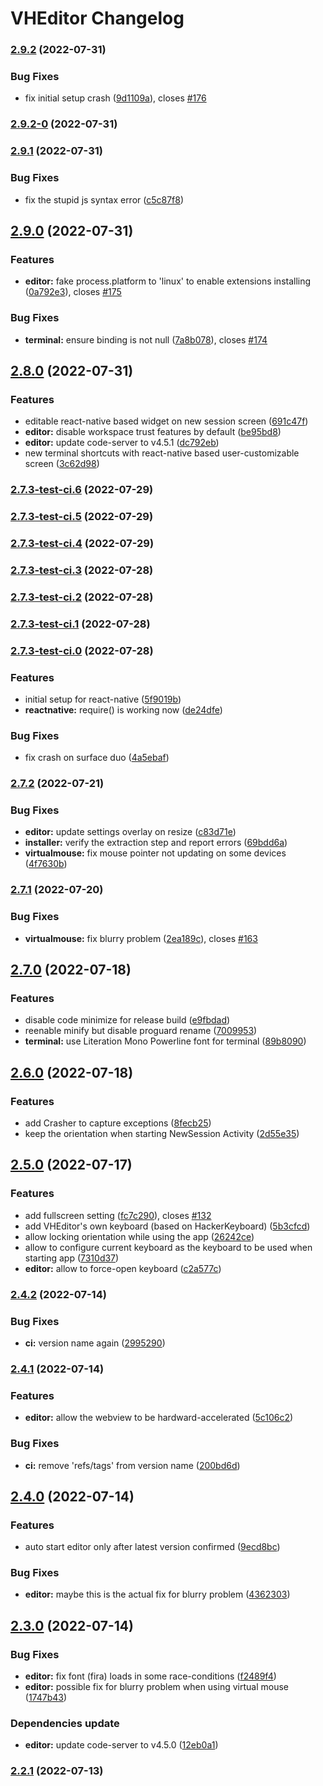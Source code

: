 # VHEditor Changelog
### [2.9.2](https://github.com/vhqtvn/VHEditor-Android/compare/v2.9.2-0...v2.9.2) (2022-07-31)


### Bug Fixes

* fix initial setup crash ([9d1109a](https://github.com/vhqtvn/VHEditor-Android/commit/9d1109a7c1f79ec1b4ae39e8f81686851f653e91)), closes [#176](https://github.com/vhqtvn/VHEditor-Android/issues/176)

### [2.9.2-0](https://github.com/vhqtvn/VHEditor-Android/compare/v2.9.1...v2.9.2-0) (2022-07-31)

### [2.9.1](https://github.com/vhqtvn/VHEditor-Android/compare/v2.9.0...v2.9.1) (2022-07-31)


### Bug Fixes

* fix the stupid js syntax error ([c5c87f8](https://github.com/vhqtvn/VHEditor-Android/commit/c5c87f834338e1cc7cf13151c5e8d7fd458c5ba3))

## [2.9.0](https://github.com/vhqtvn/VHEditor-Android/compare/v2.8.0...v2.9.0) (2022-07-31)


### Features

* **editor:** fake process.platform to 'linux' to enable extensions installing ([0a792e3](https://github.com/vhqtvn/VHEditor-Android/commit/0a792e3b1e1a19a8ce7396a468e8438cd99fd0e5)), closes [#175](https://github.com/vhqtvn/VHEditor-Android/issues/175)


### Bug Fixes

* **terminal:** ensure binding is not null ([7a8b078](https://github.com/vhqtvn/VHEditor-Android/commit/7a8b0788145343be3832439ef0d1c47037d844da)), closes [#174](https://github.com/vhqtvn/VHEditor-Android/issues/174)

## [2.8.0](https://github.com/vhqtvn/VHEditor-Android/compare/v2.7.3-test-ci.6...v2.8.0) (2022-07-31)


### Features

* editable react-native based widget on new session screen ([691c47f](https://github.com/vhqtvn/VHEditor-Android/commit/691c47f7ce8b930fc9b63cdf0c8ece923b45d785))
* **editor:** disable workspace trust features by default ([be95bd8](https://github.com/vhqtvn/VHEditor-Android/commit/be95bd8b8a2896d22ca06acc55030d21fb38244a))
* **editor:** update code-server to v4.5.1 ([dc792eb](https://github.com/vhqtvn/VHEditor-Android/commit/dc792eb28830560cc049c124e7dbc81468b5f935))
* new terminal shortcuts with react-native based user-customizable screen ([3c62d98](https://github.com/vhqtvn/VHEditor-Android/commit/3c62d98871d826061679d26ec4bdc6047c6122d3))

### [2.7.3-test-ci.6](https://github.com/vhqtvn/VHEditor-Android/compare/v2.7.3-test-ci.5...v2.7.3-test-ci.6) (2022-07-29)

### [2.7.3-test-ci.5](https://github.com/vhqtvn/VHEditor-Android/compare/v2.7.3-test-ci.4...v2.7.3-test-ci.5) (2022-07-29)

### [2.7.3-test-ci.4](https://github.com/vhqtvn/VHEditor-Android/compare/v2.7.3-test-ci.3...v2.7.3-test-ci.4) (2022-07-29)

### [2.7.3-test-ci.3](https://github.com/vhqtvn/VHEditor-Android/compare/v2.7.3-test-ci.2...v2.7.3-test-ci.3) (2022-07-28)

### [2.7.3-test-ci.2](https://github.com/vhqtvn/VHEditor-Android/compare/v2.7.3-test-ci.1...v2.7.3-test-ci.2) (2022-07-28)

### [2.7.3-test-ci.1](https://github.com/vhqtvn/VHEditor-Android/compare/v2.7.3-test-ci.0...v2.7.3-test-ci.1) (2022-07-28)

### [2.7.3-test-ci.0](https://github.com/vhqtvn/VHEditor-Android/compare/v2.7.2-test...v2.7.3-test-ci.0) (2022-07-28)


### Features

* initial setup for react-native ([5f9019b](https://github.com/vhqtvn/VHEditor-Android/commit/5f9019be52e3c7038dda4f53a516941bbd2736bb))
* **reactnative:** require() is working now ([de24dfe](https://github.com/vhqtvn/VHEditor-Android/commit/de24dfe1ddbd15237ee2ba61f3f6ddc02b794452))


### Bug Fixes

* fix crash on surface duo ([4a5ebaf](https://github.com/vhqtvn/VHEditor-Android/commit/4a5ebaf8af546eb20832a7d3b746928725c8ccea))

### [2.7.2](https://github.com/vhqtvn/VHEditor-Android/compare/v2.7.1...v2.7.2) (2022-07-21)


### Bug Fixes

* **editor:** update settings overlay on resize ([c83d71e](https://github.com/vhqtvn/VHEditor-Android/commit/c83d71eea33da8d3060a28d99cd819d45b4e9398))
* **installer:** verify the extraction step and report errors ([69bdd6a](https://github.com/vhqtvn/VHEditor-Android/commit/69bdd6ac12a6a0c2c465f320cb45ba18815a516a))
* **virtualmouse:** fix mouse pointer not updating on some devices ([4f7630b](https://github.com/vhqtvn/VHEditor-Android/commit/4f7630be362eb100280e7484c91156b30862aea4))

### [2.7.1](https://github.com/vhqtvn/VHEditor-Android/compare/v2.7.0...v2.7.1) (2022-07-20)


### Bug Fixes

* **virtualmouse:** fix blurry problem ([2ea189c](https://github.com/vhqtvn/VHEditor-Android/commit/2ea189c71b6f5076abec770cd0247486209978ef)), closes [#163](https://github.com/vhqtvn/VHEditor-Android/issues/163)

## [2.7.0](https://github.com/vhqtvn/VHEditor-Android/compare/v2.6.0...v2.7.0) (2022-07-18)


### Features

* disable code minimize for release build ([e9fbdad](https://github.com/vhqtvn/VHEditor-Android/commit/e9fbdade0be66f61a25ce765911738f39bacb4e7))
* reenable minify but disable proguard rename ([7009953](https://github.com/vhqtvn/VHEditor-Android/commit/7009953f244d7c33e28069a63208da5c7966b9fb))
* **terminal:** use Literation Mono Powerline font for terminal ([89b8090](https://github.com/vhqtvn/VHEditor-Android/commit/89b8090e39860a72faf4308da63cc246e218deae))

## [2.6.0](https://github.com/vhqtvn/VHEditor-Android/compare/v2.5.0...v2.6.0) (2022-07-18)


### Features

* add Crasher to capture exceptions ([8fecb25](https://github.com/vhqtvn/VHEditor-Android/commit/8fecb25beae682c668cf4ebdc9ec256591dd82d7))
* keep the orientation when starting NewSession Activity ([2d55e35](https://github.com/vhqtvn/VHEditor-Android/commit/2d55e354fea72f8c531e329851004694d0699ff4))

## [2.5.0](https://github.com/vhqtvn/VHEditor-Android/compare/v2.4.2...v2.5.0) (2022-07-17)


### Features

* add fullscreen setting ([fc7c290](https://github.com/vhqtvn/VHEditor-Android/commit/fc7c2908639fd073b9eceb84f5cbb3620b563715)), closes [#132](https://github.com/vhqtvn/VHEditor-Android/issues/132)
* add VHEditor's own keyboard (based on HackerKeyboard) ([5b3cfcd](https://github.com/vhqtvn/VHEditor-Android/commit/5b3cfcdc9af26e1cef417310da1981fee4c1c8fd))
* allow locking orientation while using the app ([26242ce](https://github.com/vhqtvn/VHEditor-Android/commit/26242ce1a18908972abfc7f308fef1f4516121b4))
* allow to configure current keyboard as the keyboard to be used when starting app ([7310d37](https://github.com/vhqtvn/VHEditor-Android/commit/7310d3713f1c113c1371f874c824860567324699))
* **editor:** allow to force-open keyboard ([c2a577c](https://github.com/vhqtvn/VHEditor-Android/commit/c2a577c44685b13510a6feb131486f57d775ea89))

### [2.4.2](https://github.com/vhqtvn/VHEditor-Android/compare/v2.4.1...v2.4.2) (2022-07-14)


### Bug Fixes

* **ci:** version name again ([2995290](https://github.com/vhqtvn/VHEditor-Android/commit/2995290ba9e13fc3c6a9fc9d03213ece08d48905))

### [2.4.1](https://github.com/vhqtvn/VHEditor-Android/compare/v2.4.0...v2.4.1) (2022-07-14)


### Features

* **editor:** allow the webview to be hardward-accelerated ([5c106c2](https://github.com/vhqtvn/VHEditor-Android/commit/5c106c2746a3bd650509714a5c40d4b5c18e5057))


### Bug Fixes

* **ci:** remove 'refs/tags' from version name ([200bd6d](https://github.com/vhqtvn/VHEditor-Android/commit/200bd6ddeb1e3838faef2550b4adf554834780a6))

## [2.4.0](https://github.com/vhqtvn/VHEditor-Android/compare/v2.3.0...v2.4.0) (2022-07-14)


### Features

* auto start editor only after latest version confirmed ([9ecd8bc](https://github.com/vhqtvn/VHEditor-Android/commit/9ecd8bcfc1e1e8392338afe8c0aceb40673d4cc6))


### Bug Fixes

* **editor:** maybe this is the actual fix for blurry problem ([4362303](https://github.com/vhqtvn/VHEditor-Android/commit/436230333578ee662017eb7251b710ac2471fc37))

## [2.3.0](https://github.com/vhqtvn/VHEditor-Android/compare/v2.2.1...v2.3.0) (2022-07-14)


### Bug Fixes

* **editor:** fix font (fira) loads in some race-conditions ([f2489f4](https://github.com/vhqtvn/VHEditor-Android/commit/f2489f448efb2dcc2c576446f016d1189f1e6e27))
* **editor:** possible fix for blurry problem when using virtual mouse ([1747b43](https://github.com/vhqtvn/VHEditor-Android/commit/1747b4367d81cd8e7bbd03e3ed57ebb7f71adeb9))


### Dependencies update

* **editor:** update code-server to v4.5.0 ([12eb0a1](https://github.com/vhqtvn/VHEditor-Android/commit/12eb0a11f469ac57e0841e90486a28c4aeb7fa11))

### [2.2.1](https://github.com/vhqtvn/VHEditor-Android/compare/v2.2.0...v2.2.1) (2022-07-13)
